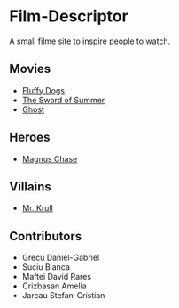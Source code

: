 # Film-Descriptor

A small filme site to inspire people to watch.

## Movies

- [Fluffy Dogs](movies/fluffy_dogs.md)
- [The Sword of Summer](movies/the_sword_of_summer.md)
- [Ghost](movies/ghost.md)

## Heroes

- [Magnus Chase](heroes/magnus_chase.md)
## Villains

- [Mr. Krull](villains/mr_krull.md)

## Contributors

- Grecu Daniel-Gabriel
- Suciu Bianca
- Maftei David Rares
- Crizbasan Amelia
- Jarcau Stefan-Cristian
